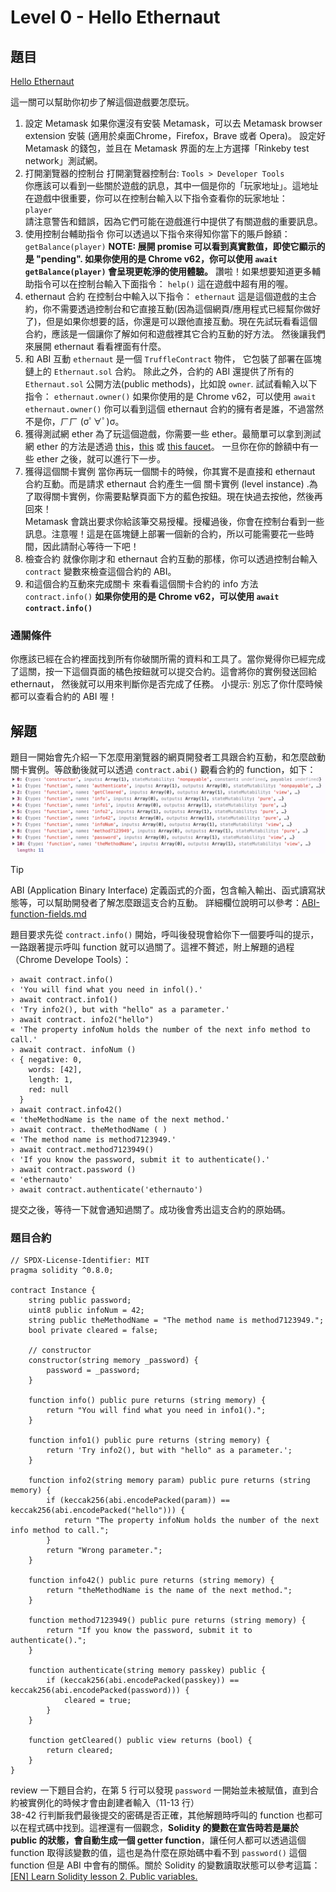 # Level 0 - Hello Ethernaut
## 題目
[Hello Ethernaut](https://ethernaut.openzeppelin.com/level/0x7E0f53981657345B31C59aC44e9c21631Ce710c7)


這一關可以幫助你初步了解這個遊戲要怎麼玩。
1. 設定 Metamask
如果你還沒有安裝 Metamask，可以去 Metamask browser extension 安裝 (適用於桌面Chrome，Firefox，Brave 或者 Opera)。 設定好 Metamask 的錢包，並且在 Metamask 界面的左上方選擇「Rinkeby test network」測試網。
2. 打開瀏覽器的控制台
打開瀏覽器控制台: `Tools > Developer Tools`  
你應該可以看到一些關於遊戲的訊息，其中一個是你的「玩家地址」。這地址在遊戲中很重要，你可以在控制台輸入以下指令查看你的玩家地址：  
`player`  
請注意警告和錯誤，因為它們可能在遊戲進行中提供了有關遊戲的重要訊息。
3. 使用控制台輔助指令
你可以透過以下指令來得知你當下的賬戶餘額：
`getBalance(player)`
**NOTE: 展開 promise 可以看到真實數值，即使它顯示的是 "pending". 如果你使用的是 Chrome v62，你可以使用 `await getBalance(player)` 會呈現更乾淨的使用體驗。**
讚啦！如果想要知道更多輔助指令可以在控制台輸入下面指令：
`help()`
這在遊戲中超有用的喔。
4. ethernaut 合約
在控制台中輸入以下指令：
`ethernaut`
這是這個遊戲的主合約，你不需要透過控制台和它直接互動(因為這個網頁/應用程式已經幫你做好了)，但是如果你想要的話，你還是可以跟他直接互動。現在先試玩看看這個合約，應該是一個讓你了解如何和遊戲裡其它合約互動的好方法。
然後讓我們來展開 ethernaut 看看裡面有什麼。
5. 和 ABI 互動
`ethernaut` 是一個 `TruffleContract` 物件， 它包裝了部署在區塊鏈上的 `Ethernaut.sol` 合約。
除此之外，合約的 ABI 還提供了所有的 `Ethernaut.sol` 公開方法(public methods)，比如說 `owner`. 試試看輸入以下指令：
`ethernaut.owner()`
如果你使用的是 Chrome v62，可以使用 `await ethernaut.owner()`
你可以看到這個 ethernaut 合約的擁有者是誰，不過當然不是你，ㄏㄏ (σﾟ∀ﾟ)σ。
6. 獲得測試網 ether
為了玩這個遊戲，你需要一些 ether。最簡單可以拿到測試網 ether 的方法是透過 [this](https://faucet.rinkeby.io/)，[this](https://faucets.chain.link/rinkeby) 或 [this faucet](https://faucet.paradigm.xyz/)。
一旦你在你的餘額中有一些 ether 之後，就可以進行下一步。
7. 獲得這個關卡實例
當你再玩一個關卡的時候，你其實不是直接和 ethernaut 合約互動。而是請求 ethernaut 合約產生一個 關卡實例 (level instance) .為了取得關卡實例，你需要點擊頁面下方的藍色按鈕。現在快過去按他，然後再回來！  
Metamask 會跳出要求你給該筆交易授權。授權過後，你會在控制台看到一些訊息。注意喔！這是在區塊鏈上部署一個新的合約，所以可能需要花一些時間，因此請耐心等待一下吧！
8. 檢查合約
就像你剛才和 ethernaut 合約互動的那樣，你可以透過控制台輸入 `contract` 變數來檢查這個合約的 ABI。
9. 和這個合約互動來完成關卡
來看看這個關卡合約的 info 方法
`contract.info()`
**如果你使用的是 Chrome v62，可以使用 `await contract.info()`**
### 通關條件
你應該已經在合約裡面找到所有你破關所需的資料和工具了。當你覺得你已經完成了這關，按一下這個頁面的橘色按鈕就可以提交合約。這會將你的實例發送回給 ethernaut， 然後就可以用來判斷你是否完成了任務。
小提示: 別忘了你什麼時候都可以查看合約的 ABI 喔！
## 解題
題目一開始會先介紹一下怎麼用瀏覽器的網頁開發者工具跟合約互動，和怎麼啟動關卡實例。等啟動後就可以透過 `contract.abi()` 觀看合約的 function，如下：
![abi](/writeup/img/0_abi.png)

>[!Tip]
>ABI (Application Binary Interface) 定義函式的介面，包含輸入輸出、函式讀寫狀態等，可以幫助開發者了解怎麼跟這支合約互動。
>詳細欄位說明可以參考：[ABI-function-fields.md](https://gist.github.com/Ankarrr/899e914701233cc4ddb26f211c2a1731#file-abi-function-fields-md)

題目要求先從 `contract.info()` 開始，呼叫後發現會給你下一個要呼叫的提示，一路跟著提示呼叫 function 就可以過關了。這裡不贅述，附上解題的過程（Chrome Develope Tools）：
```javascript=
› await contract.info()
‹ 'You will find what you need in infol().'
› await contract.info1()
‹ 'Try info2(), but with "hello" as a parameter.'
› await contract. info2("hello")
« 'The property infoNum holds the number of the next info method to call.'
› await contract. infoNum ()
‹ { negative: 0, 
    words: [42], 
    length: 1, 
    red: null
  }
› await contract.info42()
« 'theMethodName is the name of the next method.'
› await contract. theMethodName ( )
« 'The method name is method7123949.'
› await contract.method7123949()
‹ 'If you know the password, submit it to authenticate().'
› await contract.password ()
« 'ethernauto'
› await contract.authenticate('ethernauto')
```
提交之後，等待一下就會通知過關了。成功後會秀出這支合約的原始碼。
### 題目合約
``` solidity=
// SPDX-License-Identifier: MIT
pragma solidity ^0.8.0;

contract Instance {
    string public password;
    uint8 public infoNum = 42;
    string public theMethodName = "The method name is method7123949.";
    bool private cleared = false;

    // constructor
    constructor(string memory _password) {
        password = _password;
    }

    function info() public pure returns (string memory) {
        return "You will find what you need in info1().";
    }

    function info1() public pure returns (string memory) {
        return 'Try info2(), but with "hello" as a parameter.';
    }

    function info2(string memory param) public pure returns (string memory) {
        if (keccak256(abi.encodePacked(param)) == keccak256(abi.encodePacked("hello"))) {
            return "The property infoNum holds the number of the next info method to call.";
        }
        return "Wrong parameter.";
    }

    function info42() public pure returns (string memory) {
        return "theMethodName is the name of the next method.";
    }

    function method7123949() public pure returns (string memory) {
        return "If you know the password, submit it to authenticate().";
    }

    function authenticate(string memory passkey) public {
        if (keccak256(abi.encodePacked(passkey)) == keccak256(abi.encodePacked(password))) {
            cleared = true;
        }
    }

    function getCleared() public view returns (bool) {
        return cleared;
    }
}
```
review 一下題目合約，在第 5 行可以發現 `password` 一開始並未被賦值，直到合約被實例化的時候才會由創建者輸入（11-13 行）  
38-42 行判斷我們最後提交的密碼是否正確，其他解題時呼叫的 function 也都可以在程式碼中找到。這裡還有一個觀念，**Solidity 的變數在宣告時若是屬於 public 的狀態，會自動生成一個 getter function**，讓任何人都可以透過這個 function 取得該變數的值，這也是為什麼在原始碼中看不到 `password()` 這個 function 但是 ABI 中會有的關係。關於 Solidity 的變數讀取狀態可以參考這篇：[[EN] Learn Solidity lesson 2. Public variables.
](https://medium.com/coinmonks/learn-solidity-lesson-2-public-variables-2f79389a3a44)

